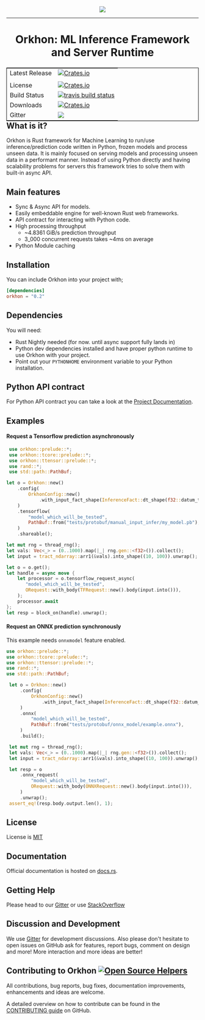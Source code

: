<div align="center">
  <img src="https://github.com/vertexclique/orkhon/blob/master/doc/logo/orkhon.png"><br>
</div>

-----------------

<h1 align="center">Orkhon: ML Inference Framework and Server Runtime</h1>


<table align=left style='float: left; margin: 4px 10px 0px 0px; border: 1px solid #000000;'>
<tr>
  <td>Latest Release</td>
  <td>
    <a href="https://crates.io/crates/orkhon">
    <img alt="Crates.io" src="https://img.shields.io/crates/v/orkhon.svg?style=popout-square">
    </a>
  </td>
</tr>
<tr>
  <td></td>
</tr>
<tr>
  <td>License</td>
  <td>
    <a href="https://github.com/vertexclique/orkhon/blob/master/LICENSE">
    <img alt="Crates.io" src="https://img.shields.io/crates/l/orkhon.svg?style=popout-square">
    </a>
</td>
</tr>
<tr>
  <td>Build Status</td>
  <td>
    <a href="https://travis-ci.org/vertexclique/orkhon">
    <img src="https://travis-ci.org/vertexclique/orkhon.svg?branch=master" alt="travis build status" />
    </a>
  </td>
</tr>
<tr>
  <td>Downloads</td>
  <td>
    <a href="https://crates.io/crates/orkhon">
    <img alt="Crates.io" src="https://img.shields.io/crates/d/orkhon.svg?style=popout-square">
    </a>
  </td>
</tr>
<tr>
	<td>Gitter</td>
	<td>
		<a href="https://gitter.im/orkhonml/community">
		<img src="https://badges.gitter.im/Join%20Chat.svg" />
		</a>
	</td>
</tr>
</table>

## What is it?

Orkhon is Rust framework for Machine Learning to run/use inference/prediction code written in Python, frozen models and process unseen data. It is mainly focused on serving models and processing unseen data in a performant manner. Instead of using Python directly and having scalability problems for servers this framework tries to solve them with built-in async API.

## Main features

* Sync & Async API for models.
* Easily embeddable engine for well-known Rust web frameworks.
* API contract for interacting with Python code.
* High processing throughput
    * ~4.8361 GiB/s prediction throughput
    * 3_000 concurrent requests takes ~4ms on average 
* Python Module caching

## Installation

You can include Orkhon into your project with;

```toml
[dependencies]
orkhon = "0.2"
```

## Dependencies
You will need:
* Rust Nightly needed (for now. until async support fully lands in)
* Python dev dependencies installed and have proper python runtime to use Orkhon with your project.
* Point out your `PYTHONHOME` environment variable to your Python installation.

## Python API contract

For Python API contract you can take a look at the [Project Documentation](https://docs.rs/orkhon).

 ## Examples
 #### Request a Tensorflow prediction asynchronously

```rust
 use orkhon::prelude::*;
 use orkhon::tcore::prelude::*;
 use orkhon::ttensor::prelude::*;
 use rand::*;
 use std::path::PathBuf;

let o = Orkhon::new()
    .config(
        OrkhonConfig::new()
            .with_input_fact_shape(InferenceFact::dt_shape(f32::datum_type(), tvec![10, 100])),
    )
    .tensorflow(
        "model_which_will_be_tested",
        PathBuf::from("tests/protobuf/manual_input_infer/my_model.pb"),
    )
    .shareable();

let mut rng = thread_rng();
let vals: Vec<_> = (0..1000).map(|_| rng.gen::<f32>()).collect();
let input = tract_ndarray::arr1(&vals).into_shape((10, 100)).unwrap();

let o = o.get();
let handle = async move {
    let processor = o.tensorflow_request_async(
       "model_which_will_be_tested",
       ORequest::with_body(TFRequest::new().body(input.into())),
    );
    processor.await
};
let resp = block_on(handle).unwrap();
```

 #### Request an ONNX prediction synchronously

This example needs `onnxmodel` feature enabled.

```rust
use orkhon::prelude::*;
use orkhon::tcore::prelude::*;
use orkhon::ttensor::prelude::*;
use rand::*;
use std::path::PathBuf;

 let o = Orkhon::new()
     .config(
         OrkhonConfig::new()
             .with_input_fact_shape(InferenceFact::dt_shape(f32::datum_type(), tvec![10, 100])),
     )
     .onnx(
         "model_which_will_be_tested",
         PathBuf::from("tests/protobuf/onnx_model/example.onnx"),
     )
     .build();

 let mut rng = thread_rng();
 let vals: Vec<_> = (0..1000).map(|_| rng.gen::<f32>()).collect();
 let input = tract_ndarray::arr1(&vals).into_shape((10, 100)).unwrap();

 let resp = o
     .onnx_request(
         "model_which_will_be_tested",
         ORequest::with_body(ONNXRequest::new().body(input.into())),
     )
     .unwrap();
 assert_eq!(resp.body.output.len(), 1);
```

## License

License is [MIT](https://github.com/vertexclique/orkhon/blob/master/LICENSE)

## Documentation

Official documentation is hosted on [docs.rs](https://docs.rs/orkhon).

## Getting Help
Please head to our [Gitter](https://gitter.im/orkhonml/community) or use [StackOverflow](https://stackoverflow.com/questions/tagged/orkhon)

## Discussion and Development
We use [Gitter](https://gitter.im/orkhonml/community) for development discussions. Also please don't hesitate to open issues on GitHub ask for features, report bugs, comment on design and more!
More interaction and more ideas are better!

## Contributing to Orkhon [![Open Source Helpers](https://www.codetriage.com/vertexclique/orkhon/badges/users.svg)](https://www.codetriage.com/vertexclique/orkhon)

All contributions, bug reports, bug fixes, documentation improvements, enhancements and ideas are welcome.

A detailed overview on how to contribute can be found in the  [CONTRIBUTING guide](.github/CONTRIBUTING.md) on GitHub.
